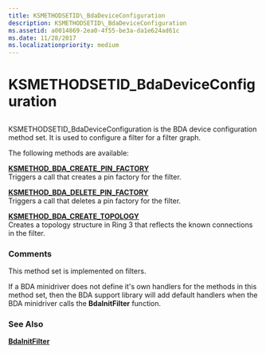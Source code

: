 ```yaml
---
title: KSMETHODSETID\_BdaDeviceConfiguration
description: KSMETHODSETID\_BdaDeviceConfiguration
ms.assetid: a0014869-2ea0-4f55-be3a-da1e624ad61c
ms.date: 11/28/2017
ms.localizationpriority: medium
---
```


# KSMETHODSETID\_BdaDeviceConfiguration


## <span id="ddk_ksmethodsetid_bdadeviceconfiguration_ks"></span><span id="DDK_KSMETHODSETID_BDADEVICECONFIGURATION_KS"></span>


KSMETHODSETID\_BdaDeviceConfiguration is the BDA device configuration method set. It is used to configure a filter for a filter graph.

The following methods are available:

<span id="KSMETHOD_BDA_CREATE_PIN_FACTORY"></span><span id="ksmethod_bda_create_pin_factory"></span>[**KSMETHOD\_BDA\_CREATE\_PIN\_FACTORY**](ksmethod-bda-create-pin-factory.md)  
Triggers a call that creates a pin factory for the filter.

<span id="KSMETHOD_BDA_DELETE_PIN_FACTORY"></span><span id="ksmethod_bda_delete_pin_factory"></span>[**KSMETHOD\_BDA\_DELETE\_PIN\_FACTORY**](ksmethod-bda-delete-pin-factory.md)  
Triggers a call that deletes a pin factory for the filter.

<span id="KSMETHOD_BDA_CREATE_TOPOLOGY"></span><span id="ksmethod_bda_create_topology"></span>[**KSMETHOD\_BDA\_CREATE\_TOPOLOGY**](ksmethod-bda-create-topology.md)  
Creates a topology structure in Ring 3 that reflects the known connections in the filter.

### Comments

This method set is implemented on filters.

If a BDA minidriver does not define it's own handlers for the methods in this method set, then the BDA support library will add default handlers when the BDA minidriver calls the **BdaInitFilter** function.

### See Also

[**BdaInitFilter**](https://msdn.microsoft.com/library/windows/hardware/ff556464)

 

 





